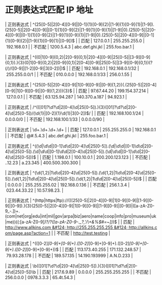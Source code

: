 # 正则表达式匹配 IP 地址

| 正则表达式 | ^(25[0-5]&#124;2[0-4][0-9]&#124;[0-1]{1}[0-9]{2}&#124;[1-9]{1}[0-9]{1}&#124;[1-9])\.(25[0-5]&#124;2[0-4][0-9]&#124;[0-1]{1}[0-9]{2}&#124;[1-9]{1}[0-9]{1}&#124;[1-9]&#124;0)\.(25[0-5]&#124;2[0-4][0-9]&#124;[0-1]{1}[0-9]{2}&#124;[1-9]{1}[0-9]{1}&#124;[1-9]&#124;0)\.(25[0-5]&#124;2[0-4][0-9]&#124;[0-1]{1}[0-9]{2}&#124;[1-9]{1}[0-9]{1}&#124;[0-9])$ |
| 匹配 | 127.0.0.1 &#124; 255.255.255.0 &#124; 192.168.0.1 |
| 不匹配 | 1200.5.4.3 &#124; abc.def.ghi.jkl &#124; 255.foo.bar.1 |

| 正则表达式 | ^((0&#124;1[0-9]{0,2}&#124;2[0-9]{0,1}&#124;2[0-4][0-9]&#124;25[0-5]&#124;[3-9][0-9]{0,1})\.){3}(0&#124;1[0-9]{0,2}&#124;2[0-9]{0,1}&#124;2[0-4][0-9]&#124;25[0-5]&#124;[3-9][0-9]{0,1})(?(\/)\/([0-9]&#124;[1-2][0-9]&#124;3[0-2])&#124;)$ |
| 匹配 | 192.168.0.1 &#124; 192.168.0.1/32 &#124; 255.255.0.0/1 |
| 不匹配 | 010.0.0.0 &#124; 192.168.0.1/33 &#124; 256.0.1.55 |

| 正则表达式 | ^(25[0-5]&#124;2[0-4][0-9]&#124;1[0-9][0-9]&#124;[0-9]{1,2})(\.(25[0-5]&#124;2[0-4][0-9]&#124;1[0-9][0-9]&#124;[0-9]{1,2})){3}$ |
| 匹配 | 97.67.44.20 &#124; 199.154.37.214 &#124; 127.0.0.1 |
| 不匹配 | 63.125.94.287 &#124; 140.370.a.187 &#124; 94.923.1 |

| 正则表达式 | /^(([01]?\d?\d&#124;2[0-4]\d&#124;25[0-5])\.){3}([01]?\d?\d&#124;2[0-4]\d&#124;25[0-5])\/(\d{1}&#124;[0-2]{1}\d{1}&#124;3[0-2])$/ |
| 匹配 | 192.168.100.1/24 &#124; 0.0.0.0/0 |
| 不匹配 | 192.168.100.1/33 &#124; 0.0.0.0/90 |

| 正则表达式 | \d+\.\d+\.\d+\.\d+ |
| 匹配 | 127.0.0.1 &#124; 255.255.255.0 &#124; 192.168.0.1 |
| 不匹配 | @#.5.4.3 &#124; abc.def.ghi.jkl &#124; 255.foo.bar.1 |

| 正则表达式 | ^((\d&#124;\d\d&#124;[0-1]\d\d&#124;2[0-4]\d&#124;25[0-5])\.(\d&#124;\d\d&#124;[0-1]\d\d&#124;2[0-4]\d&#124;25[0-5])\.(\d&#124;\d\d&#124;[0-1]\d\d&#124;2[0-4]\d&#124;25[0-5])\.(\d&#124;\d\d&#124;[0-1]\d\d&#124;2[0-4]\d&#124;25[0-5]))$ |
| 匹配 | 1.198.0.1 &#124; 100.10.0.1 &#124; 200.200.123.123 |
| 不匹配 | ..12.23 &#124; a.23.345 &#124; 400.500.300.300 |

| 正则表达式 | ^(\d{1,2}&#124;1\d\d&#124;2[0-4]\d&#124;25[0-5])\.(\d{1,2}&#124;1\d\d&#124;2[0-4]\d&#124;25[0-5])\.(\d{1,2}&#124;1\d\d&#124;2[0-4]\d&#124;25[0-5])\.(\d{1,2}&#124;1\d\d&#124;2[0-4]\d&#124;25[0-5])$ |
| 匹配 | 0.0.0.0 &#124; 255.255.255.02 &#124; 192.168.0.136 |
| 不匹配 | 256.1.3.4 &#124; 023.44.33.22 &#124; 10.57.98.23. |

| 正则表达式 | ^(http&#124;https&#124;ftp)\://(((25[0-5]&#124;2[0-4][0-9]&#124;1[0-9][0-9]&#124;[1-9][0-9]&#124;[0-9])\.){3}(25[0-5]&#124;2[0-4][0-9]&#124;1[0-9][0-9]&#124;[1-9][0-9]&#124;[0-9])&#124;([a-zA-Z0-9_\-\.])+\.(com&#124;net&#124;org&#124;edu&#124;int&#124;mil&#124;gov&#124;arpa&#124;biz&#124;aero&#124;name&#124;coop&#124;info&#124;pro&#124;museum&#124;uk&#124;me))((:[a-zA-Z0-9]*)?/?([a-zA-Z0-9\-\._\?\,\'/\\\+&amp;%\$#\=~])*)$ |
| 匹配 | http://www.allkins.com &#124; http://255.255.255.255 &#124; http://allkins.com/page.asp?action=1 |
| 不匹配 | http://test.testing |

| 正则表达式 | ^(([0-2]*[0-9]+[0-9]+)\.([0-2]*[0-9]+[0-9]+)\.([0-2]*[0-9]+[0-9]+)\.([0-2]*[0-9]+[0-9]+))$ |
| 匹配 | 113.173.40.255 &#124; 171.132.248.57 &#124; 79.93.28.178 |
| 不匹配 | 189.57.135 &#124; 14.190.193999 &#124; A.N.D.233 |

| 正则表达式 | \b(([01]?\d?\d&#124;2[0-4]\d&#124;25[0-5])\.){3}([01]?\d?\d&#124;2[0-4]\d&#124;25[0-5])\b |
| 匹配 | 217.6.9.89 &#124; 0.0.0.0 &#124; 255.255.255.255 |
| 不匹配 | 256.0.0.0 &#124; 0978.3.3.3 &#124; 65.4t.54.3 |